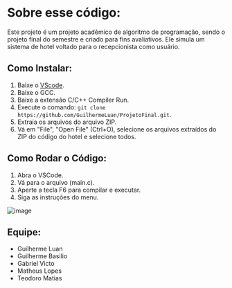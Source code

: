# Sobre esse código:

Este projeto é um projeto acadêmico de algoritmo de programação, sendo o projeto final do semestre e criado para fins avaliativos. Ele simula um sistema de hotel voltado para o recepcionista como usuário.

## Como Instalar:

1. Baixe o [VScode](https://code.visualstudio.com/).
2. Baixe o GCC.
3. Baixe a extensão C/C++ Compiler Run.
4. Execute o comando: `git clone https://github.com/GuilhermeLuan/ProjetoFinal.git`.
5. Extraia os arquivos do arquivo ZIP.
6. Vá em "File", "Open File" (Ctrl+O), selecione os arquivos extraídos do ZIP do código do hotel e selecione todos.

## Como Rodar o Código:

1. Abra o VSCode.
2. Vá para o arquivo (main.c).
3. Aperte a tecla F6 para compilar e executar.
4. Siga as instruções do menu.


![image](https://github.com/GuilhermeLuan/HotelEmConstrucao/assets/137916326/af68485e-9955-4e41-a40f-571c527ac4bd)



## Equipe:

- Guilherme Luan
- Guilherme Basilio
- Gabriel Victo
- Matheus Lopes
- Teodoro Matias
